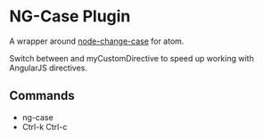 # NG-Case PluginA wrapper around [node-change-case](https://github.com/blakeembrey/node-change-case) for atom.Switch between <my-custom-directive> and myCustomDirective to speed up working with AngularJS directives.## Commands* ng-case* Ctrl-k Ctrl-c